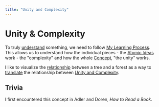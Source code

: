 ```yaml
---
title: "Unity and Complexity"
---
```

# Unity & Complexity
To truly [understand](Learning.md) something, we need to follow [My Learning Process](My%20Learning%20Process.md). This allows us to understand how the individual pieces - the [Atomic Ideas](Atomic%20Ideas.md) work - the "complexity" and how the whole [Concept](Concept.md), "the unity" works.

I like to visualize the [relationship](Relationships.md) between a tree and a forest as a way to [translate](Translation.md) the relationship between [Unity and Complexity](.md).


## Trivia
I first encountered this concept in Adler and Doren, _How to Read a Book_.